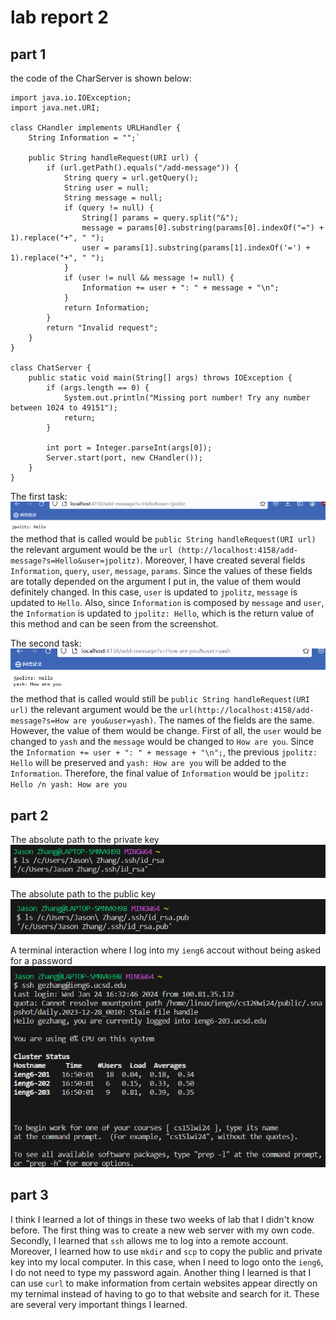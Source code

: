 # lab report 2
## part 1 
the code of the CharServer is shown below:

```
import java.io.IOException;
import java.net.URI;

class CHandler implements URLHandler {
    String Information = "";`

    public String handleRequest(URI url) {
        if (url.getPath().equals("/add-message")) {
            String query = url.getQuery();
            String user = null;
            String message = null;
            if (query != null) {
                String[] params = query.split("&");
                message = params[0].substring(params[0].indexOf("=") + 1).replace("+", " ");
                user = params[1].substring(params[1].indexOf('=') + 1).replace("+", " ");
            }
            if (user != null && message != null) {
                Information += user + ": " + message + "\n";
            }
            return Information;
        }
        return "Invalid request";
    }
}

class ChatServer {
    public static void main(String[] args) throws IOException {
        if (args.length == 0) {
            System.out.println("Missing port number! Try any number between 1024 to 49151");
            return;
        }

        int port = Integer.parseInt(args[0]);
        Server.start(port, new CHandler());
    }
}
```
The first task:
![Image](labreport2.5.png) <br>
the method that is called would be `public String handleRequest(URI url)`
the relevant argument would be the `url (http://localhost:4158/add-message?s=Hello&user=jpolitz)`. Moreover, I have created several fields `Information`, `query`, `user`, `message`, `params`. Since the values of these fields are totally depended on the argument I put in, the value of them would definitely changed. In this case, `user` is updated to `jpolitz`, `message` is updated to `Hello`. Also, since `Information` is composed by `message` and `user`, the `Information` is updated to `jpolitz: Hello`, which is the return value of this method and can be seen from the screenshot.

The second task:
![Image](labreport2.6.png) <br>
the method that is called would still be `public String handleRequest(URI url)`
the relevant argument would be the `url(http://localhost:4158/add-message?s=How are you&user=yash)`. The names of the fields are the same. However, the value of them would be change. First of all, the `user` would be changed to `yash` and the `message` would be changed to `How are you`. Since the `Information += user + ": " + message + "\n";`, the previous `jpolitz: Hello` will be preserved and `yash: How are you` will be added to the `Information`. Therefore, the final value of `Information` would be `jpolitz: Hello /n yash: How are you`

## part 2 
The absolute path to the private key <br>
![Image](labreport2.1.png)

The absolute path to the public key <br>
![Image](labreport2.2.png)

A terminal interaction where I log into my  `ieng6` accout without being asked for a password <br>
![Image](labreport2.3.png)

## part 3

I think I learned a lot of things in these two weeks of lab that I didn't know before. The first thing was to create a new web server with my own code. Secondly, I learned that `ssh` allows me to log into a remote account. Moreover, I learned how to use `mkdir` and `scp` to copy the public and private key into my local computer. In this case, when I need to logo onto the `ieng6`, I do not need to type my password again. Another thing I learned is that I can use `curl` to make information from certain websites appear directly on my ternimal instead of having to go to that website and search for it. These are several very important things I learned. 
